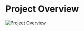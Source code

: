 # Project Overview
[![Project Overview](https://img.youtube.com/vi/WttGz63APBQ/0.jpg)](https://www.youtube.com/watch?v=WttGz63APBQ)

